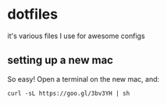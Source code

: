 # dotfiles
it's various files I use for awesome configs

## setting up a new mac
So easy! Open a terminal on the new mac, and:

    curl -sL https://goo.gl/3bv3YH | sh
